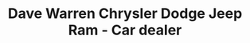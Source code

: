 ---
title: "Dave Warren Chrysler Dodge Jeep Ram - Car dealer"
url: /jamestown/dave-warren-chrysler-dodge-jeep-ram-car-dealer/
shop: car
---